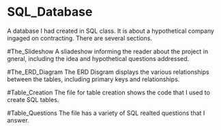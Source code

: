 # SQL_Database
A database I had created in SQL class. It is about a hypothetical company ingaged on contracting. There are several sections.

#The_Slideshow
A sliadeshow informing the reader about the project in gneral, including the idea and hypothetical questions addressed.

#The_ERD_Diagram
The ERD Disgram displays the various relationships between the tables, including primary keys and relationships. 

#Table_Creation
The file for table creation shows the code that I used to create SQL tables.

#Table_Questions
The file has a variety of SQL realted questions that I answer. 

